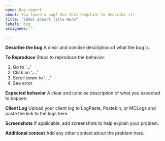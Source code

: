 ```yaml
---
name: Bug report
about: You found a bug? Use this template to describe it!
title: "[BUG] Insert Title Here"
labels: bug
assignees: ''

---
```


**Describe the bug**
A clear and concise description of what the bug is.

**To Reproduce**
Steps to reproduce the behavior:
1. Go to '...'
2. Click on '....'
3. Scroll down to '....'
4. See error

**Expected behavior**
A clear and concise description of what you expected to happen.

**Client Log**
Upload your client log to LogPaste, Pastebin, or MCLogs and paste the link to the logs here.

**Screenshots**
If applicable, add screenshots to help explain your problem.

**Additional context**
Add any other context about the problem here.
